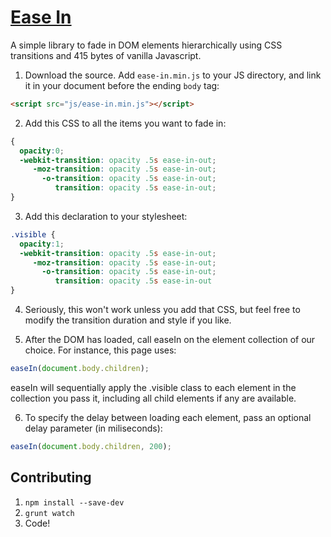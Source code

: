 [Ease In](http://lauren.github.io/ease-in/)
===============

A simple library to fade in DOM elements hierarchically using CSS transitions and 415 bytes of vanilla Javascript.

1) Download the source. Add `ease-in.min.js` to your JS directory, and link it in your document before the ending `body` tag:

```html
<script src="js/ease-in.min.js"></script>
```
2) Add this CSS to all the items you want to fade in:

```css
{
  opacity:0;
  -webkit-transition: opacity .5s ease-in-out;
     -moz-transition: opacity .5s ease-in-out;
       -o-transition: opacity .5s ease-in-out;
          transition: opacity .5s ease-in-out;
}
```
3) Add this declaration to your stylesheet:

```css
.visible {
  opacity:1;
  -webkit-transition: opacity .5s ease-in-out;
     -moz-transition: opacity .5s ease-in-out;
       -o-transition: opacity .5s ease-in-out;
          transition: opacity .5s ease-in-out
}
```
4) Seriously, this won't work unless you add that CSS, but feel free to modify the transition duration and style if you like.

5) After the DOM has loaded, call easeIn on the element collection of our choice. For instance, this page uses:

```js
easeIn(document.body.children);
```

easeIn will sequentially apply the .visible class to each element in the collection you pass it, including all child elements if any are available.

6) To specify the delay between loading each element, pass an optional delay parameter (in miliseconds):

```js
easeIn(document.body.children, 200);
```

Contributing
------------

1. `npm install --save-dev`
2. `grunt watch`
3. Code!
